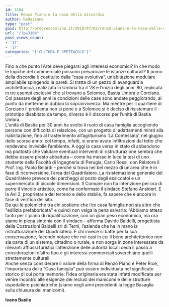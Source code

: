 ```yaml
---
id: 3104
title: Renzo Piano e la casa della discordia
author: Redazione
type: "post"
guid: http://progressonline.it/2010/07/02/renzo-piano-e-la-casa-della-discordia/
url: "/?p=3104"
post_views_count:
- '17'
- '17'
categories: "['CULTURA E SPETTACOLO']"
---
```


Fino a che punto l’Arte deve piegarsi agli interessi economici? In che modo le logiche del commerciale possono prevaricare le istanze culturali? Il pomo della discordia è costituito dalla “casa evolutiva”, un’abitazione modulare ampliabile spingendo le pareti. Si tratta di un pezzo di avanguardia architettonica, realizzata in Umbria tra il ’78 e l’inizio degli anni ’80, replicata in tre esempi esclusivi che si trovano a Solomeo, Bastia Umbra e Corciano. Col passare degli anni le condizioni delle case sono andate peggiorando, al punto da metterne in dubbio la sopravvivenza. Ma mentre per il quartiere di Corciano il problema non si pone e a Solomeo si è deciso di risistemare il prototipo disabitato da tempo, diverso è il discorso per l’unità di Bastia Umbra.   
L’unità di Bastia per 30 anni ha svolto il ruolo di casa famiglia accogliendo persone con difficoltà di relazione, con un progetto di adattamenti mirati alla riabilitazione, fino al trasferimento all’agriturismo ‘La Contessina’, nel giugno dello scorso anno: col tempo, infatti, si erano avute infiltrazioni dal tetto che rendevano invivibile l’ambiente. A oggi la casa versa in stato di abbandono ma piuttosto che valutare eventuali interventi di ristrutturazione sembra che debba essere presto abbattuta – come ha messo in luce la tesi di uno studente della Facoltà di Ingegneria di Perugia, Carlo Rossi, con Relatore il Prof. Ing. Paolo Belardi – perché si trova nel bel mezzo di un’area che è in fase di riconversione, l’area del Quadrilatero. La risistemazione generale del Quadrilatero prevede dei parcheggi al posto degli essiccatoi e un supermercato di piccole dimensioni. Il Comune non ha intenzione per ora di porre il vincolo artistico, come ha confermato il sindaco Stefano Ansideri. E la Asl 2, proprietaria del terreno e dello stabile, fa sapere che è ancora in fase di verifica del sito.   
Da qui le polemiche tra chi sostiene che l’ex casa famiglia non sia altro che "edilizia prefabbricata" e quindi non valga la pena salvarla: “Abbiamo atteso tanto per il piano di riqualificazione, con un gran peso economico, ma ora siamo in piena sintonia con il sindaco – afferma Davide Baldelli, progettista della Costruzioni Baldelli srl di Terni, l’azienda che ha in mano la ristrutturazione del Quadrilatero. E chi invece si batte per la sua conservazione, facendo notare che nei casi in cui il bene architettonico non sia parte di un sistema, cittadino o rurale, e non sorga in zone interessate da rilevanti afflussi turistici l’attenzione delle autorità locali ceda il passo a considerazioni d’altro tipo e gli interessi commerciali soverchiano quelli strettamente culturali.   
Anche senza considerare il valore della firma di Renzo Piano e Peter Rice, l’importanza della “Casa famiglia” può essere individuata nel significato storico di cui porta memoria: l’idea originaria era stata infatti modificata per venire incontro alle esigenze dei reclusi dei manicomi e delle strutture ospedaliere psichiatriche (siamo negli anni precedenti la legge Basaglia sulla chiusura dei manicomi).

**Ivano Basile**